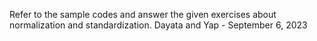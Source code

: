 Refer to the sample codes and answer the given exercises about normalization and standardization.
Dayata and Yap - September 6, 2023